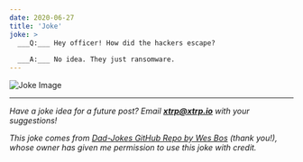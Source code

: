 ```yaml
---
date: 2020-06-27
title: 'Joke'
joke: >
  ___Q:___ Hey officer! How did the hackers escape?
  
  ___A:___ No idea. They just ransomware.
---
```


![Joke Image](https://private.xtrp.io/projects/DailyDeveloperJokes/public_image_server/images/5e1259bf358c4.png)

---
*Have a joke idea for a future post? Email **[xtrp@xtrp.io](mailto:xtrp@xtrp.io)** with your suggestions!*

*This joke comes from [Dad-Jokes GitHub Repo by Wes Bos](https://github.com/wesbos/dad-jokes) (thank you!), whose owner has given me permission to use this joke with credit.*

<!-- 
Joke text:
**Q:** Hey officer! How did the hackers escape?

**A:** No idea. They just ransomware.
 -->

